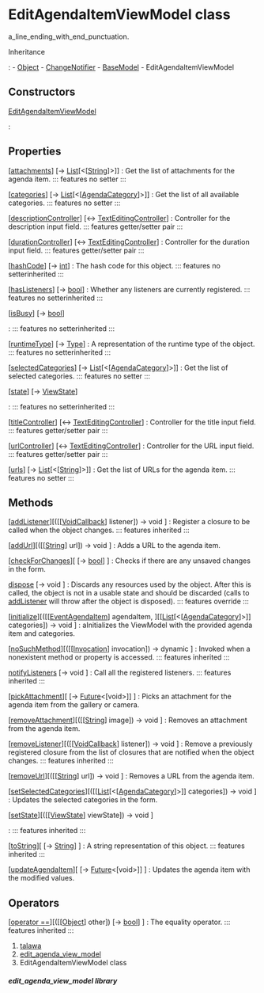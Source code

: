 
<div>

# EditAgendaItemViewModel class

</div>


a_line_ending_with_end_punctuation.




Inheritance

:   -   [Object](https://api.flutter.dev/flutter/dart-core/Object-class.html)
    -   [ChangeNotifier](https://api.flutter.dev/flutter/foundation/ChangeNotifier-class.html)
    -   [BaseModel](../view_model_base_view_model/BaseModel-class.md)
    -   EditAgendaItemViewModel



## Constructors

[EditAgendaItemViewModel](../view_model_after_auth_view_models_event_view_models_edit_agenda_view_model/EditAgendaItemViewModel/EditAgendaItemViewModel.md)

:   



## Properties

[[attachments](../view_model_after_auth_view_models_event_view_models_edit_agenda_view_model/EditAgendaItemViewModel/attachments.md)] [→ [List](https://api.flutter.dev/flutter/dart-core/List-class.html)[\<[[String](https://api.flutter.dev/flutter/dart-core/String-class.html)]\>]]
:   Get the list of attachments for the agenda item.
    ::: features
    no setter
    :::

[[categories](../view_model_after_auth_view_models_event_view_models_edit_agenda_view_model/EditAgendaItemViewModel/categories.md)] [→ [List](https://api.flutter.dev/flutter/dart-core/List-class.html)[\<[[AgendaCategory](../models_events_event_agenda_category/AgendaCategory-class.md)]\>]]
:   Get the list of all available categories.
    ::: features
    no setter
    :::

[[descriptionController](../view_model_after_auth_view_models_event_view_models_edit_agenda_view_model/EditAgendaItemViewModel/descriptionController.md)] [↔ [TextEditingController](https://api.flutter.dev/flutter/widgets/TextEditingController-class.html)]
:   Controller for the description input field.
    ::: features
    getter/setter pair
    :::

[[durationController](../view_model_after_auth_view_models_event_view_models_edit_agenda_view_model/EditAgendaItemViewModel/durationController.md)] [↔ [TextEditingController](https://api.flutter.dev/flutter/widgets/TextEditingController-class.html)]
:   Controller for the duration input field.
    ::: features
    getter/setter pair
    :::

[[hashCode](https://api.flutter.dev/flutter/dart-core/Object/hashCode.html)] [→ [int](https://api.flutter.dev/flutter/dart-core/int-class.html)]
:   The hash code for this object.
    ::: features
    no setterinherited
    :::

[[hasListeners](https://api.flutter.dev/flutter/foundation/ChangeNotifier/hasListeners.html)] [→ [bool](https://api.flutter.dev/flutter/dart-core/bool-class.html)]
:   Whether any listeners are currently registered.
    ::: features
    no setterinherited
    :::

[[isBusy](../view_model_base_view_model/BaseModel/isBusy.md)] [→ [bool](https://api.flutter.dev/flutter/dart-core/bool-class.html)]

:   ::: features
    no setterinherited
    :::

[[runtimeType](https://api.flutter.dev/flutter/dart-core/Object/runtimeType.html)] [→ [Type](https://api.flutter.dev/flutter/dart-core/Type-class.html)]
:   A representation of the runtime type of the object.
    ::: features
    no setterinherited
    :::

[[selectedCategories](../view_model_after_auth_view_models_event_view_models_edit_agenda_view_model/EditAgendaItemViewModel/selectedCategories.md)] [→ [List](https://api.flutter.dev/flutter/dart-core/List-class.html)[\<[[AgendaCategory](../models_events_event_agenda_category/AgendaCategory-class.md)]\>]]
:   Get the list of selected categories.
    ::: features
    no setter
    :::

[[state](../view_model_base_view_model/BaseModel/state.md)] [→ [ViewState](../enums_enums/ViewState.md)]

:   ::: features
    no setterinherited
    :::

[[titleController](../view_model_after_auth_view_models_event_view_models_edit_agenda_view_model/EditAgendaItemViewModel/titleController.md)] [↔ [TextEditingController](https://api.flutter.dev/flutter/widgets/TextEditingController-class.html)]
:   Controller for the title input field.
    ::: features
    getter/setter pair
    :::

[[urlController](../view_model_after_auth_view_models_event_view_models_edit_agenda_view_model/EditAgendaItemViewModel/urlController.md)] [↔ [TextEditingController](https://api.flutter.dev/flutter/widgets/TextEditingController-class.html)]
:   Controller for the URL input field.
    ::: features
    getter/setter pair
    :::

[[urls](../view_model_after_auth_view_models_event_view_models_edit_agenda_view_model/EditAgendaItemViewModel/urls.md)] [→ [List](https://api.flutter.dev/flutter/dart-core/List-class.html)[\<[[String](https://api.flutter.dev/flutter/dart-core/String-class.html)]\>]]
:   Get the list of URLs for the agenda item.
    ::: features
    no setter
    :::



## Methods

[[addListener](https://api.flutter.dev/flutter/foundation/ChangeNotifier/addListener.html)][([[[VoidCallback](https://api.flutter.dev/flutter/dart-ui/VoidCallback.md)] listener]) → void ]
:   Register a closure to be called when the object changes.
    ::: features
    inherited
    :::

[[addUrl](../view_model_after_auth_view_models_event_view_models_edit_agenda_view_model/EditAgendaItemViewModel/addUrl.md)][([[[String](https://api.flutter.dev/flutter/dart-core/String-class.md)] url]) → void ]
:   Adds a URL to the agenda item.

[[checkForChanges](../view_model_after_auth_view_models_event_view_models_edit_agenda_view_model/EditAgendaItemViewModel/checkForChanges.md)][ [→ [bool](https://api.flutter.dev/flutter/dart-core/bool-class.html)] ]
:   Checks if there are any unsaved changes in the form.

[dispose](../view_model_after_auth_view_models_event_view_models_edit_agenda_view_model/EditAgendaItemViewModel/dispose.md) [→ void ]
:   Discards any resources used by the object. After this is called, the
    object is not in a usable state and should be discarded (calls to
    [addListener](https://api.flutter.dev/flutter/foundation/ChangeNotifier/addListener.md)
    will throw after the object is disposed).
    ::: features
    override
    :::

[[initialize](../view_model_after_auth_view_models_event_view_models_edit_agenda_view_model/EditAgendaItemViewModel/initialize.md)][([[[EventAgendaItem](../models_events_event_agenda_item/EventAgendaItem-class.md)] agendaItem, ][[[List](https://api.flutter.dev/flutter/dart-core/List-class.html)[\<[[AgendaCategory](../models_events_event_agenda_category/AgendaCategory-class.md)]\>]] categories]) → void ]
:   aInitializes the ViewModel with the provided agenda item and
    categories.

[[noSuchMethod](https://api.flutter.dev/flutter/dart-core/Object/noSuchMethod.html)][([[[Invocation](https://api.flutter.dev/flutter/dart-core/Invocation-class.md)] invocation]) → dynamic ]
:   Invoked when a nonexistent method or property is accessed.
    ::: features
    inherited
    :::

[notifyListeners](https://api.flutter.dev/flutter/foundation/ChangeNotifier/notifyListeners.html) [→ void ]
:   Call all the registered listeners.
    ::: features
    inherited
    :::

[[pickAttachment](../view_model_after_auth_view_models_event_view_models_edit_agenda_view_model/EditAgendaItemViewModel/pickAttachment.md)][ [→ [Future](https://api.flutter.dev/flutter/dart-core/Future-class.html)\<[void\>]] ]
:   Picks an attachment for the agenda item from the gallery or camera.

[[removeAttachment](../view_model_after_auth_view_models_event_view_models_edit_agenda_view_model/EditAgendaItemViewModel/removeAttachment.md)][([[[String](https://api.flutter.dev/flutter/dart-core/String-class.md)] image]) → void ]
:   Removes an attachment from the agenda item.

[[removeListener](https://api.flutter.dev/flutter/foundation/ChangeNotifier/removeListener.html)][([[[VoidCallback](https://api.flutter.dev/flutter/dart-ui/VoidCallback.md)] listener]) → void ]
:   Remove a previously registered closure from the list of closures
    that are notified when the object changes.
    ::: features
    inherited
    :::

[[removeUrl](../view_model_after_auth_view_models_event_view_models_edit_agenda_view_model/EditAgendaItemViewModel/removeUrl.md)][([[[String](https://api.flutter.dev/flutter/dart-core/String-class.md)] url]) → void ]
:   Removes a URL from the agenda item.

[[setSelectedCategories](../view_model_after_auth_view_models_event_view_models_edit_agenda_view_model/EditAgendaItemViewModel/setSelectedCategories.md)][([[[List](https://api.flutter.dev/flutter/dart-core/List-class.md)[\<[[AgendaCategory](../models_events_event_agenda_category/AgendaCategory-class.md)]\>]] categories]) → void ]
:   Updates the selected categories in the form.

[[setState](../view_model_base_view_model/BaseModel/setState.md)][([[[ViewState](../enums_enums/ViewState.md)] viewState]) → void ]

:   ::: features
    inherited
    :::

[[toString](https://api.flutter.dev/flutter/dart-core/Object/toString.html)][ [→ [String](https://api.flutter.dev/flutter/dart-core/String-class.html)] ]
:   A string representation of this object.
    ::: features
    inherited
    :::

[[updateAgendaItem](../view_model_after_auth_view_models_event_view_models_edit_agenda_view_model/EditAgendaItemViewModel/updateAgendaItem.md)][ [→ [Future](https://api.flutter.dev/flutter/dart-core/Future-class.html)\<[void\>]] ]
:   Updates the agenda item with the modified values.



## Operators

[[operator ==](https://api.flutter.dev/flutter/dart-core/Object/operator_equals.html)][([[[Object](https://api.flutter.dev/flutter/dart-core/Object-class.md)] other]) [→ [bool](https://api.flutter.dev/flutter/dart-core/bool-class.html)] ]
:   The equality operator.
    ::: features
    inherited
    :::







1.  [talawa](../index.md)
2.  [edit_agenda_view_model](../view_model_after_auth_view_models_event_view_models_edit_agenda_view_model/)
3.  EditAgendaItemViewModel class

##### edit_agenda_view_model library







